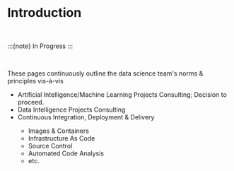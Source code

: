 <br>

# Introduction

<br>

:::{note}
In Progress
:::

<br>

These pages continuously outline the data science team's norms & principles vis-à-vis

<ul class="special">
    <li>Artificial Intelligence/Machine Learning Projects Consulting; Decision to proceed.</li>
    <li>Data Intelligence Projects Consulting</li>
    <li>Continuous Integration, Deployment & Delivery</li>
    <ul>
        <li>Images & Containers</li>
        <li>Infrastructure As Code</li>
        <li>Source Control</li>
        <li>Automated Code Analysis</li>
        <li>etc.</li>
    </ul>
</ul>

<br>
<br>
<br>
<br>

<br>
<br>
<br>
<br>
